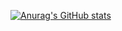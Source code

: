 [![Anurag's GitHub stats](https://github-readme-stats.vercel.app/api?username=zhongvei)](https://github.com/anuraghazra/github-readme-stats)
